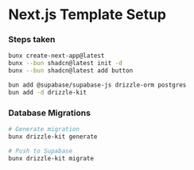 # Next.js Template Setup

### Steps taken

```bash
bunx create-next-app@latest
bunx --bun shadcn@latest init -d
bunx --bun shadcn@latest add button

bun add @supabase/supabase-js drizzle-orm postgres
bun add -d drizzle-kit
```

### Database Migrations

```bash
# Generate migration
bunx drizzle-kit generate

# Push to Supabase
bunx drizzle-kit migrate
```
